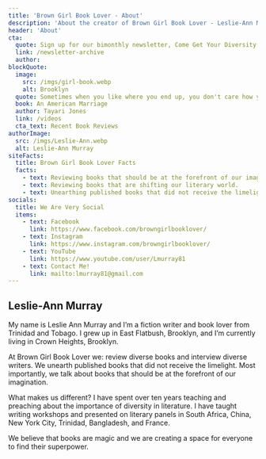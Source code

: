 ```yaml
---
title: 'Brown Girl Book Lover - About'
description: 'About the creator of Brown Girl Book Lover - Leslie-Ann Murray'
header: 'About'
cta:
  quote: Sign up for our bimonthly newsletter, Come Get Your Diversity to keep up!
  link: /newsletter-archive
  author:
blockQuote:
  image:
    src: /imgs/girl-book.webp
    alt: Brooklyn
  quote: Sometimes when you like where you end up, you don't care how you got there.
  book: An American Marriage
  author: Tayari Jones
  link: /videos
  cta_text: Recent Book Reviews
authorImage:
  src: /imgs/Leslie-Ann.webp
  alt: Leslie-Ann Murray
siteFacts:
  title: Brown Girl Book Lover Facts
  facts:
    - text: Reviewing books that should be at the forefront of our imagination.
    - text: Reviewing books that are shifting our literary world.
    - text: Unearthing published books that did not receive the limelight.
socials:
  title: We Are Very Social
  items:
    - text: Facebook
      link: https://www.facebook.com/browngirlbooklover/
    - text: Instagram
      link: https://www.instagram.com/browngirlbooklover/
    - text: YouTube
      link: https://www.youtube.com/user/Lmurray81
    - text: Contact Me!
      link: mailto:lmurray81@gmail.com
---
```


## Leslie-Ann Murray

My name is Leslie Ann Murray and I’m a fiction writer and book lover from Trinidad and Tobago. I grew up in East Flatbush, Brooklyn, and I’m currently living in Crown Heights, Brooklyn.

At Brown Girl Book Lover we: review diverse books and interview diverse writers. We unearth published books that did not receive the limelight. Most importantly, we talk about books that should be at the forefront of our imagination.

What makes us different? I have spent over ten years teaching and preaching about the importance of diversity in literature. I have taught writing workshops and presented on literary panels in South Africa, China, New York City, Trinidad, Bangladesh, and France.

We believe that books are magic and we are creating a space for everyone to find their superpower.
